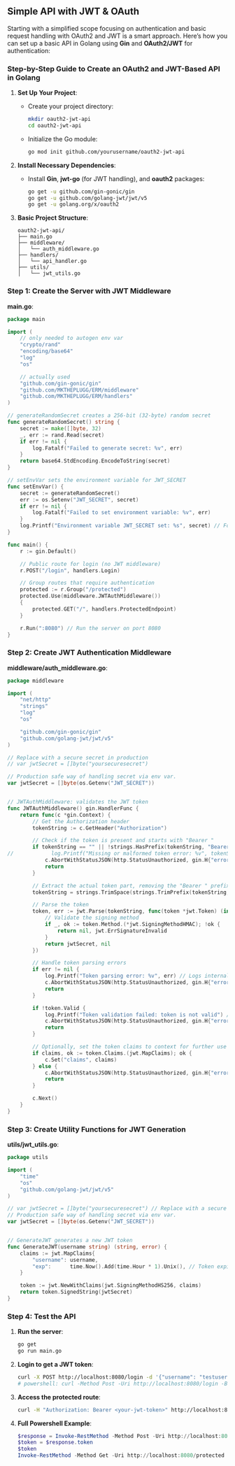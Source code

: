 ## Simple API with JWT & OAuth

Starting with a simplified scope focusing on authentication and basic request handling with OAuth2 and JWT is a smart approach. Here’s how you can set up a basic API in Golang using **Gin** and **OAuth2/JWT** for authentication:

### Step-by-Step Guide to Create an OAuth2 and JWT-Based API in Golang

1. **Set Up Your Project**:
   - Create your project directory:
     ```bash
     mkdir oauth2-jwt-api
     cd oauth2-jwt-api
     ```
   - Initialize the Go module:
     ```bash
     go mod init github.com/yourusername/oauth2-jwt-api
     ```

2. **Install Necessary Dependencies**:
   - Install **Gin**, **jwt-go** (for JWT handling), and **oauth2** packages:
     ```bash
     go get -u github.com/gin-gonic/gin
     go get -u github.com/golang-jwt/jwt/v5
     go get -u golang.org/x/oauth2
     ```

3. **Basic Project Structure**:
   ```
   oauth2-jwt-api/
   ├── main.go
   ├── middleware/
   │   └── auth_middleware.go
   ├── handlers/
   │   └── api_handler.go
   ├── utils/
   │   └── jwt_utils.go
   ```

### Step 1: Create the Server with JWT Middleware
**main.go**:
```go
package main

import (
    // only needed to autogen env var
    "crypto/rand"
    "encoding/base64"
    "log"
    "os"

    // actually used
    "github.com/gin-gonic/gin"
    "github.com/MKTHEPLUGG/ERM/middleware"
    "github.com/MKTHEPLUGG/ERM/handlers"
)

// generateRandomSecret creates a 256-bit (32-byte) random secret
func generateRandomSecret() string {
    secret := make([]byte, 32)
    _, err := rand.Read(secret)
    if err != nil {
        log.Fatalf("Failed to generate secret: %v", err)
    }
    return base64.StdEncoding.EncodeToString(secret)
}

// setEnvVar sets the environment variable for JWT_SECRET
func setEnvVar() {
    secret := generateRandomSecret()
    err := os.Setenv("JWT_SECRET", secret)
    if err != nil {
        log.Fatalf("Failed to set environment variable: %v", err)
    }
    log.Printf("Environment variable JWT_SECRET set: %s", secret) // For testing purposes only; remove this log in production
}

func main() {
    r := gin.Default()

    // Public route for login (no JWT middleware)
    r.POST("/login", handlers.Login)

    // Group routes that require authentication
    protected := r.Group("/protected")
    protected.Use(middleware.JWTAuthMiddleware())
    {
        protected.GET("/", handlers.ProtectedEndpoint)
    }

    r.Run(":8080") // Run the server on port 8080
}
```

### Step 2: Create JWT Authentication Middleware
**middleware/auth_middleware.go**:
```go
package middleware

import (
    "net/http"
    "strings"
    "log"
    "os"

    "github.com/gin-gonic/gin"
    "github.com/golang-jwt/jwt/v5"
)

// Replace with a secure secret in production
// var jwtSecret = []byte("yoursecuresecret")

// Production safe way of handling secret via env var.
var jwtSecret = []byte(os.Getenv("JWT_SECRET"))


// JWTAuthMiddleware: validates the JWT token
func JWTAuthMiddleware() gin.HandlerFunc {
    return func(c *gin.Context) {
        // Get the Authorization header
        tokenString := c.GetHeader("Authorization")

        // Check if the token is present and starts with "Bearer "
        if tokenString == "" || !strings.HasPrefix(tokenString, "Bearer ") {
//            log.Printf("Missing or malformed token error: %v", tokenString)  // only for debug, exposes token serverside, bad practise.
            c.AbortWithStatusJSON(http.StatusUnauthorized, gin.H{"error": "Missing or malformed token"})
            return
        }

        // Extract the actual token part, removing the "Bearer " prefix
        tokenString = strings.TrimSpace(strings.TrimPrefix(tokenString, "Bearer "))

        // Parse the token
        token, err := jwt.Parse(tokenString, func(token *jwt.Token) (interface{}, error) {
            // Validate the signing method
            if _, ok := token.Method.(*jwt.SigningMethodHMAC); !ok {
                return nil, jwt.ErrSignatureInvalid
            }
            return jwtSecret, nil
        })

        // Handle token parsing errors
        if err != nil {
            log.Printf("Token parsing error: %v", err) // Logs internally; do not expose this to clients
            c.AbortWithStatusJSON(http.StatusUnauthorized, gin.H{"error": "Invalid or malformed token"})
            return
        }

        if !token.Valid {
            log.Printf("Token validation failed: token is not valid") // Logs when the token is invalid
            c.AbortWithStatusJSON(http.StatusUnauthorized, gin.H{"error": "Invalid token"})
            return
        }

        // Optionally, set the token claims to context for further use
        if claims, ok := token.Claims.(jwt.MapClaims); ok {
            c.Set("claims", claims)
        } else {
            c.AbortWithStatusJSON(http.StatusUnauthorized, gin.H{"error": "Invalid token claims"})
            return
        }

        c.Next()
    }
}

```

### Step 3: Create Utility Functions for JWT Generation
**utils/jwt_utils.go**:
```go
package utils

import (
    "time"
    "os"
    "github.com/golang-jwt/jwt/v5"
)

// var jwtSecret = []byte("yoursecuresecret") // Replace with a secure secret in production
// Production safe way of handling secret via env var.
var jwtSecret = []byte(os.Getenv("JWT_SECRET"))


// GenerateJWT generates a new JWT token
func GenerateJWT(username string) (string, error) {
    claims := jwt.MapClaims{
        "username": username,
        "exp":      time.Now().Add(time.Hour * 1).Unix(), // Token expires in 1 hour
    }

    token := jwt.NewWithClaims(jwt.SigningMethodHS256, claims)
    return token.SignedString(jwtSecret)
}

```

### Step 4: Test the API
1. **Run the server**:
   ```bash
   go get 
   go run main.go
   ```

2. **Login to get a JWT token**:
   ```bash
   curl -X POST http://localhost:8080/login -d '{"username": "testuser", "password": "password"}' -H "Content-Type: application/json"
   # powershell: curl -Method Post -Uri http://localhost:8080/login -Body '{"username": "testuser", "password": "password"}' -ContentType "application/json"
   ```


3. **Access the protected route**:
   ```bash
   curl -H "Authorization: Bearer <your-jwt-token>" http://localhost:8080/protected
   ```
   
4. **Full Powershell Example**:
   ````powershell
   $response = Invoke-RestMethod -Method Post -Uri http://localhost:8080/login -Body '{"username": "testuser", "password": "password"}' -ContentType "application/json"
   $token = $response.token
   $token
   Invoke-RestMethod -Method Get -Uri http://localhost:8080/protected -Headers @{ Authorization = "Bearer $token" }
   ````